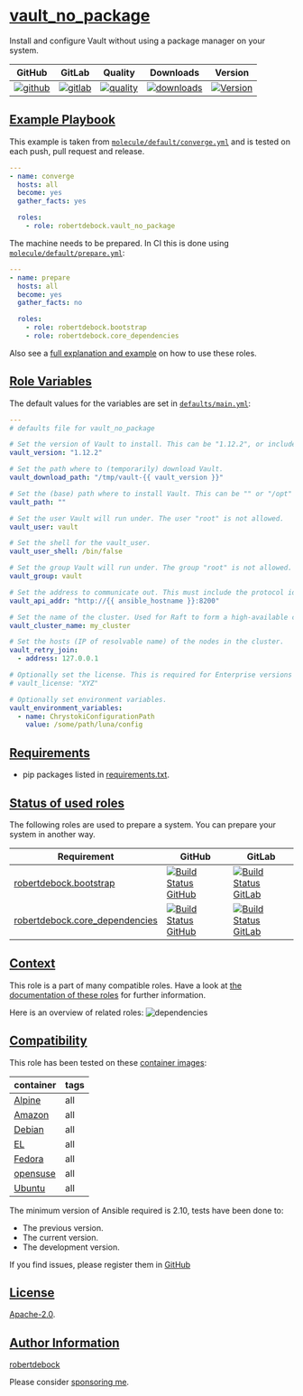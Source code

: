 # [vault_no_package](#vault_no_package)

Install and configure Vault without using a package manager on your system.

|GitHub|GitLab|Quality|Downloads|Version|
|------|------|-------|---------|-------|
|[![github](https://github.com/robertdebock/ansible-role-vault_no_package/workflows/Ansible%20Molecule/badge.svg)](https://github.com/robertdebock/ansible-role-vault_no_package/actions)|[![gitlab](https://gitlab.com/robertdebock-iac/ansible-role-vault_no_package/badges/master/pipeline.svg)](https://gitlab.com/robertdebock-iac/ansible-role-vault_no_package)|[![quality](https://img.shields.io/ansible/quality/61357)](https://galaxy.ansible.com/robertdebock/vault_no_package)|[![downloads](https://img.shields.io/ansible/role/d/61357)](https://galaxy.ansible.com/robertdebock/vault_no_package)|[![Version](https://img.shields.io/github/release/robertdebock/ansible-role-vault_no_package.svg)](https://github.com/robertdebock/ansible-role-vault_no_package/releases/)|

## [Example Playbook](#example-playbook)

This example is taken from [`molecule/default/converge.yml`](https://github.com/robertdebock/ansible-role-vault_no_package/blob/master/molecule/default/converge.yml) and is tested on each push, pull request and release.

```yaml
---
- name: converge
  hosts: all
  become: yes
  gather_facts: yes

  roles:
    - role: robertdebock.vault_no_package
```

The machine needs to be prepared. In CI this is done using [`molecule/default/prepare.yml`](https://github.com/robertdebock/ansible-role-vault_no_package/blob/master/molecule/default/prepare.yml):

```yaml
---
- name: prepare
  hosts: all
  become: yes
  gather_facts: no

  roles:
    - role: robertdebock.bootstrap
    - role: robertdebock.core_dependencies
```

Also see a [full explanation and example](https://robertdebock.nl/how-to-use-these-roles.html) on how to use these roles.

## [Role Variables](#role-variables)

The default values for the variables are set in [`defaults/main.yml`](https://github.com/robertdebock/ansible-role-vault_no_package/blob/master/defaults/main.yml):

```yaml
---
# defaults file for vault_no_package

# Set the version of Vault to install. This can be "1.12.2", or include the features such as "1.12.2+ent" or "1.12.2+ent.hsm".
vault_version: "1.12.2"

# Set the path where to (temporarily) download Vault.
vault_download_path: "/tmp/vault-{{ vault_version }}"

# Set the (base) path where to install Vault. This can be "" or "/opt" for example.
vault_path: ""

# Set the user Vault will run under. The user "root" is not allowed.
vault_user: vault

# Set the shell for the vault_user.
vault_user_shell: /bin/false

# Set the group Vault will run under. The group "root" is not allowed.
vault_group: vault

# Set the address to communicate out. This must include the protocol identifier. (`http` or `https`.)
vault_api_addr: "http://{{ ansible_hostname }}:8200"

# Set the name of the cluster. Used for Raft to form a high-available cluster.
vault_cluster_name: my_cluster

# Set the hosts (IP of resolvable name) of the nodes in the cluster.
vault_retry_join:
  - address: 127.0.0.1

# Optionally set the license. This is required for Enterprise versions of Vault.
# vault_license: "XYZ"

# Optionally set environment variables.
vault_environment_variables:
  - name: ChrystokiConfigurationPath
    value: /some/path/luna/config
```

## [Requirements](#requirements)

- pip packages listed in [requirements.txt](https://github.com/robertdebock/ansible-role-vault_no_package/blob/master/requirements.txt).

## [Status of used roles](#status-of-requirements)

The following roles are used to prepare a system. You can prepare your system in another way.

| Requirement | GitHub | GitLab |
|-------------|--------|--------|
|[robertdebock.bootstrap](https://galaxy.ansible.com/robertdebock/bootstrap)|[![Build Status GitHub](https://github.com/robertdebock/ansible-role-bootstrap/workflows/Ansible%20Molecule/badge.svg)](https://github.com/robertdebock/ansible-role-bootstrap/actions)|[![Build Status GitLab](https://gitlab.com/robertdebock-iac/ansible-role-bootstrap/badges/master/pipeline.svg)](https://gitlab.com/robertdebock-iac/ansible-role-bootstrap)|
|[robertdebock.core_dependencies](https://galaxy.ansible.com/robertdebock/core_dependencies)|[![Build Status GitHub](https://github.com/robertdebock/ansible-role-core_dependencies/workflows/Ansible%20Molecule/badge.svg)](https://github.com/robertdebock/ansible-role-core_dependencies/actions)|[![Build Status GitLab](https://gitlab.com/robertdebock-iac/ansible-role-core_dependencies/badges/master/pipeline.svg)](https://gitlab.com/robertdebock-iac/ansible-role-core_dependencies)|

## [Context](#context)

This role is a part of many compatible roles. Have a look at [the documentation of these roles](https://robertdebock.nl/) for further information.

Here is an overview of related roles:
![dependencies](https://raw.githubusercontent.com/robertdebock/ansible-role-vault_no_package/png/requirements.png "Dependencies")

## [Compatibility](#compatibility)

This role has been tested on these [container images](https://hub.docker.com/u/robertdebock):

|container|tags|
|---------|----|
|[Alpine](https://hub.docker.com/repository/docker/robertdebock/alpine/general)|all|
|[Amazon](https://hub.docker.com/repository/docker/robertdebock/amazonlinux/general)|all|
|[Debian](https://hub.docker.com/repository/docker/robertdebock/debian/general)|all|
|[EL](https://hub.docker.com/repository/docker/robertdebock/enterpriselinux/general)|all|
|[Fedora](https://hub.docker.com/repository/docker/robertdebock/fedora/general)|all|
|[opensuse](https://hub.docker.com/repository/docker/robertdebock/opensuse/general)|all|
|[Ubuntu](https://hub.docker.com/repository/docker/robertdebock/ubuntu/general)|all|

The minimum version of Ansible required is 2.10, tests have been done to:

- The previous version.
- The current version.
- The development version.

If you find issues, please register them in [GitHub](https://github.com/robertdebock/ansible-role-vault_no_package/issues)

## [License](#license)

[Apache-2.0](https://github.com/robertdebock/ansible-role-vault_no_package/blob/master/LICENSE).

## [Author Information](#author-information)

[robertdebock](https://robertdebock.nl/)

Please consider [sponsoring me](https://github.com/sponsors/robertdebock).

